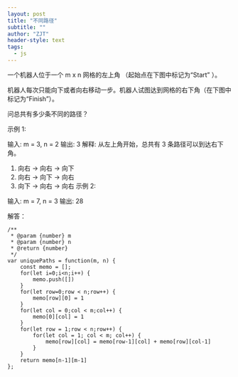 ```yaml
---
layout: post
title: "不同路径"
subtitle: ""
author: "ZJT"
header-style: text
tags:
  - js
---
```


一个机器人位于一个 m x n 网格的左上角 （起始点在下图中标记为“Start” ）。

机器人每次只能向下或者向右移动一步。机器人试图达到网格的右下角（在下图中标记为“Finish”）。

问总共有多少条不同的路径？

示例 1:

输入: m = 3, n = 2
输出: 3
解释:
从左上角开始，总共有 3 条路径可以到达右下角。
1. 向右 -> 向右 -> 向下
2. 向右 -> 向下 -> 向右
3. 向下 -> 向右 -> 向右
示例 2:

输入: m = 7, n = 3
输出: 28

解答：
```
/**
 * @param {number} m
 * @param {number} n
 * @return {number}
 */
var uniquePaths = function(m, n) {
    const memo = [];
    for(let i=0;i<n;i++) {
        memo.push([])
    }
    for(let row=0;row < n;row++) {
        memo[row][0] = 1
    }
    for(let col = 0;col < m;col++) {
        memo[0][col] = 1
    }
    for(let row = 1;row < n;row++) {
        for(let col = 1; col < m; col++) {
            memo[row][col] = memo[row-1][col] + memo[row][col-1]
        }
    }
    return memo[n-1][m-1]
};
```



